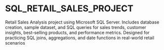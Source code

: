 # SQL_RETAIL_SALES_PROJECT
Retail Sales Analysis project using Microsoft SQL Server. Includes database creation, sample dataset, and SQL queries for sales trends, customer insights, best-selling products, and performance metrics. Designed for practicing SQL joins, aggregations, and date functions in real-world retail scenarios
